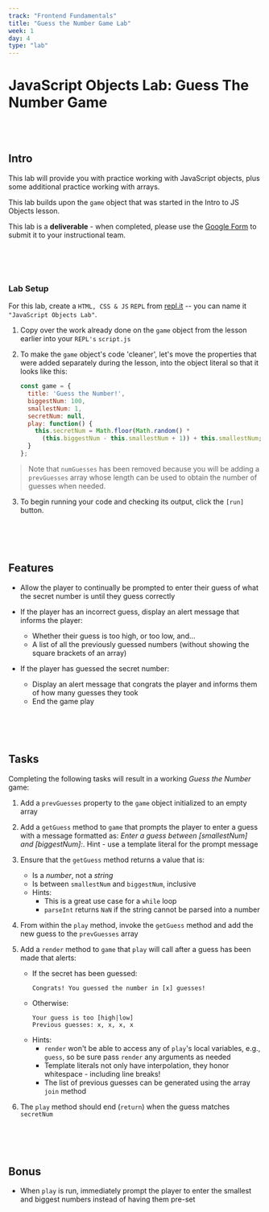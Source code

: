 ```yaml
---
track: "Frontend Fundamentals"
title: "Guess the Number Game Lab"
week: 1
day: 4
type: "lab"
---
```


# JavaScript Objects Lab: Guess The Number Game

<br>
<br>


## Intro

This lab will provide you with practice working with JavaScript objects, plus some additional practice working with arrays.

This lab builds upon the `game` object that was started in the Intro to JS Objects lesson.

This lab is a **deliverable** - when completed, please use the [Google Form](https://forms.gle/zboNDxW7v3jxKczw7) to submit it to your instructional team.

<br>
<br>
<br>


### Lab Setup  

For this lab, create a `HTML, CSS & JS` `REPL` from [repl.it](https://repl.it) -- you can name it `"JavaScript Objects Lab"`.


1. Copy over the work already done on the `game` object from the lesson earlier into your `REPL's` `script.js`

2. To make the `game` object's code 'cleaner', let's move the properties that were added separately during the lesson, into the object literal so that it looks like this:

	```javascript
	const game = {
	  title: 'Guess the Number!',
	  biggestNum: 100,
	  smallestNum: 1,
	  secretNum: null,
	  play: function() {
	    this.secretNum = Math.floor(Math.random() * 
	      (this.biggestNum - this.smallestNum + 1)) + this.smallestNum;
	  }
	};
	```

> Note that `numGuesses` has been removed because you will be adding a `prevGuesses` array whose length can be used to obtain the number of guesses when needed.

3. To begin running your code and checking its output, click the `[run]` button.

<br>
<br>
<br>


## Features

- Allow the player to continually be prompted to enter their guess of what the secret number is until they guess correctly

- If the player has an incorrect guess, display an alert message that informs the player:
	- Whether their guess is too high, or too low, and...
	- A list of all the previously guessed numbers (without showing the square brackets of an array)

- If the player has guessed the secret number:
	- Display an alert message that congrats the player and informs them of how many guesses they took
	- End the game play

<br>
<br>
<br>


## Tasks

Completing the following tasks will result in a working _Guess the Number_ game:

1. Add a `prevGuesses` property to the `game` object initialized to an empty array

2. Add a `getGuess` method to `game` that prompts the player to enter a guess with a message formatted as: _Enter a guess between [smallestNum] and [biggestNum]:_.  Hint - use a template literal for the prompt message

3. Ensure that the `getGuess` method returns a value that is:
	- Is a _number_, not a _string_
	- Is between `smallestNum` and `biggestNum`, inclusive
	- Hints:
		- This is a great use case for a `while` loop
		- `parseInt` returns `NaN` if the string cannot be parsed into a number

4. From within the `play` method, invoke the `getGuess` method and add the new guess to the `prevGuesses` array

5. Add a `render` method to `game` that `play` will call after a guess has been made that alerts:
	- If the secret has been guessed:<br>
		```shell
		Congrats! You guessed the number in [x] guesses!
		```
	- Otherwise:<br>
		```shell
		Your guess is too [high|low]
		Previous guesses: x, x, x, x
		```
	- Hints:
		- `render` won't be able to access any of `play`'s local variables, e.g., `guess`, so be sure pass `render` any arguments as needed
		- Template literals not only have interpolation, they honor whitespace - including line breaks!
		- The list of previous guesses can be generated using the array `join` method

6. The `play` method should end (`return`) when the guess matches `secretNum`

<br>
<br>
<br>


## Bonus

- When `play` is run, immediately prompt the player to enter the smallest and biggest numbers instead of having them pre-set


